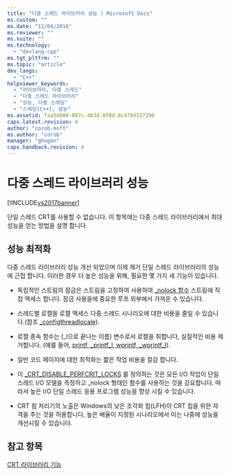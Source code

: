 ```yaml
---
title: "다중 스레드 라이브러리 성능 | Microsoft Docs"
ms.custom: ""
ms.date: "11/04/2016"
ms.reviewer: ""
ms.suite: ""
ms.technology: 
  - "devlang-cpp"
ms.tgt_pltfrm: ""
ms.topic: "article"
dev_langs: 
  - "C++"
helpviewer_keywords: 
  - "라이브러리, 다중 스레드"
  - "다중 스레드 라이브러리"
  - "성능, 다중 스레딩"
  - "스레딩[C++], 성능"
ms.assetid: faa5d808-087c-463d-8f0d-8c478d137296
caps.latest.revision: 4
author: "corob-msft"
ms.author: "corob"
manager: "ghogen"
caps.handback.revision: 4
---
```

# 다중 스레드 라이브러리 성능
[!INCLUDE[vs2017banner](../assembler/inline/includes/vs2017banner.md)]

단일 스레드 CRT를 사용할 수 없습니다.  이 항목에는 다중 스레드 라이브러리에서 최대 성능을 얻는 방법을 설명 합니다.  
  
## 성능 최적화  
 다중 스레드 라이브러리 성능 개선 되었으며 이제 제거 단일 스레드 라이브러리의 성능에 근접 합니다.  이러한 경우 더 높은 성능을 위해, 필요한 몇 가지 새 기능이 있습니다.  
  
-   독립적인 스트림의 잠금은 스트림을 고정하여 사용하여 [\_nolock 함수](../c-runtime-library/nolock-functions.md) 스트림에 직접 액세스 합니다.  잠금 사용을에 중요한 루프 외부에서 가져온 수 있습니다.  
  
-   스레드별 로캘을 로캘 액세스 다중 스레드 시나리오에 대한 비용을 줄일 수 있습니다.\(참조 [\_configthreadlocale](../c-runtime-library/reference/configthreadlocale.md)\).  
  
-   로캘 종속 함수는 \(\_l으로 끝나는 이름\) 변수로서 로캘을 취합니다, 실질적인 비용 제거합니다. \(예를 들어, [printf, \_printf\_l, wprintf, \_wprintf\_l](../c-runtime-library/reference/printf-printf-l-wprintf-wprintf-l.md)\).  
  
-   일반 코드 페이지에 대한 최적화는 짧은 작업 비용을 절감 합니다.  
  
-   이 [\_CRT\_DISABLE\_PERFCRIT\_LOCKS](../c-runtime-library/crt-disable-perfcrit-locks.md) 를 정의하는 것은 모든 I\/O 작업이 단일 스레드 I\/O 모델을 측정하고 \_nolock 형태인 함수를 사용하는 것을 강요합니다.  따라서 높은 I\/O 단일 스레드 응용 프로그램 성능을 향상 시킬 수 있습니다.  
  
-   CRT 힘 처리기의 노출은 Windows의 낮은 조각화 힙\(LFH\)이 CRT 힙을 위한 자격을 주는 것을 허용합니다, 높은 배율이 지정된 시나리오에서 이는 나중에 성능을 개선시킬 수 있습니다.  
  
## 참고 항목  
 [CRT 라이브러리 기능](../c-runtime-library/crt-library-features.md)